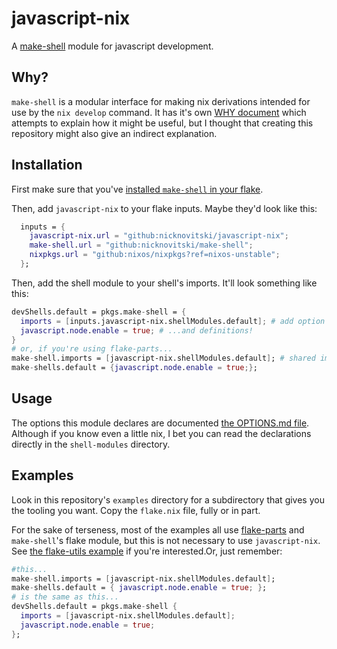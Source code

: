 # javascript-nix

A [make-shell](https://github.com/nicknovitski/make-shell) module for javascript development.

## Why?

`make-shell` is a modular interface for making nix derivations intended for use by the `nix develop` command.  It has it's own [WHY document](https://github.com/nicknovitski/make-shell/blob/main/WHY.md) which attempts to explain how it might be useful, but I thought that creating this repository might also give an indirect explanation.  

## Installation

First make sure that you've [installed `make-shell` in your flake](https://github.com/nicknovitski/make-shell/tree/main?tab=readme-ov-file#installation).

Then, add `javascript-nix` to your flake inputs.  Maybe they'd look like this:
```nix
  inputs = {
    javascript-nix.url = "github:nicknovitski/javascript-nix";
    make-shell.url = "github:nicknovitski/make-shell";
    nixpkgs.url = "github:nixos/nixpkgs?ref=nixos-unstable";
  };
```

Then, add the shell module to your shell's imports.  It'll look something like this:
```nix
devShells.default = pkgs.make-shell = { 
  imports = [inputs.javascript-nix.shellModules.default]; # add option declarations...
  javascript.node.enable = true; # ...and definitions!
}
# or, if you're using flake-parts...
make-shell.imports = [javascript-nix.shellModules.default]; # shared imports for all `make-shells` attributes
make-shells.default = {javascript.node.enable = true;};
```

## Usage

The options this module declares are documented [the OPTIONS.md file](OPTIONS.md).  Although if you know even a little nix, I bet you can read the declarations directly in the `shell-modules` directory.

## Examples

Look in this repository's `examples` directory for a subdirectory that gives you the tooling you want.  Copy the `flake.nix` file, fully or in part.

For the sake of terseness, most of the examples all use [flake-parts](https://flake.parts/) and `make-shell`'s flake module, but this is not necessary to use `javascript-nix`.  See [the flake-utils example](examples/node-flake-utils) if you're interested.Or, just remember:

```nix
#this...
make-shell.imports = [javascript-nix.shellModules.default];
make-shells.default = { javascript.node.enable = true; }; 
# is the same as this...
devShells.default = pkgs.make-shell { 
  imports = [javascript-nix.shellModules.default];
  javascript.node.enable = true;
};
```

